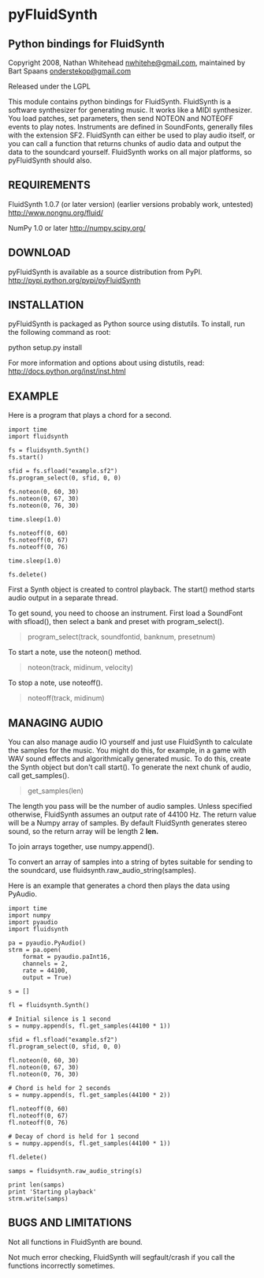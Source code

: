 # pyFluidSynth #

## Python bindings for FluidSynth ##

Copyright 2008, Nathan Whitehead <nwhitehe@gmail.com>, maintained by Bart Spaans <onderstekop@gmail.com>

Released under the LGPL


This module contains python bindings for FluidSynth.  FluidSynth is a
software synthesizer for generating music.  It works like a MIDI
synthesizer.  You load patches, set parameters, then send NOTEON and
NOTEOFF events to play notes.  Instruments are defined in SoundFonts,
generally files with the extension SF2.  FluidSynth can either be used
to play audio itself, or you can call a function that returns
chunks of audio data and output the data to the soundcard yourself.
FluidSynth works on all major platforms, so pyFluidSynth should also.


## REQUIREMENTS ##

FluidSynth 1.0.7 (or later version)
(earlier versions probably work, untested)
http://www.nongnu.org/fluid/

NumPy 1.0 or later
http://numpy.scipy.org/


## DOWNLOAD ##

pyFluidSynth is available as a source distribution from PyPI.
http://pypi.python.org/pypi/pyFluidSynth


## INSTALLATION ##

pyFluidSynth is packaged as Python source using distutils.  To install,
run the following command as root:

python setup.py install

For more information and options about using distutils, read:
http://docs.python.org/inst/inst.html


## EXAMPLE ##

Here is a program that plays a chord for a second.

```
import time
import fluidsynth

fs = fluidsynth.Synth()
fs.start()

sfid = fs.sfload("example.sf2")
fs.program_select(0, sfid, 0, 0)

fs.noteon(0, 60, 30)
fs.noteon(0, 67, 30)
fs.noteon(0, 76, 30)

time.sleep(1.0)

fs.noteoff(0, 60)
fs.noteoff(0, 67)
fs.noteoff(0, 76)

time.sleep(1.0)

fs.delete()
```

First a Synth object is created to control playback.
The start() method starts audio output in a separate thread.

To get sound, you need to choose an instrument.  First load a
SoundFont with sfload(), then select a bank and preset with
program\_select().

> program\_select(track, soundfontid, banknum, presetnum)

To start a note, use the noteon() method.

> noteon(track, midinum, velocity)

To stop a note, use noteoff().

> noteoff(track, midinum)


## MANAGING AUDIO ##

You can also manage audio IO yourself and just use FluidSynth to
calculate the samples for the music.  You might do this, for example,
in a game with WAV sound effects and algorithmically generated music.
To do this, create the Synth object but don't call start().  To
generate the next chunk of audio, call get\_samples().

> get\_samples(len)

The length you pass will be the number of audio samples. Unless
specified otherwise, FluidSynth assumes an output rate of 44100 Hz.
The return value will be a Numpy array of samples.  By default
FluidSynth generates stereo sound, so the return array will be
length 2 **len.**

To join arrays together, use numpy.append().

To convert an array of samples into a string of bytes suitable for sending
to the soundcard, use fluidsynth.raw\_audio\_string(samples).

Here is an example that generates a chord then plays the data using
PyAudio.

```
import time
import numpy
import pyaudio
import fluidsynth

pa = pyaudio.PyAudio()
strm = pa.open(
    format = pyaudio.paInt16,
    channels = 2, 
    rate = 44100, 
    output = True)

s = []

fl = fluidsynth.Synth()

# Initial silence is 1 second
s = numpy.append(s, fl.get_samples(44100 * 1))

sfid = fl.sfload("example.sf2")
fl.program_select(0, sfid, 0, 0)

fl.noteon(0, 60, 30)
fl.noteon(0, 67, 30)
fl.noteon(0, 76, 30)

# Chord is held for 2 seconds
s = numpy.append(s, fl.get_samples(44100 * 2))

fl.noteoff(0, 60)
fl.noteoff(0, 67)
fl.noteoff(0, 76)

# Decay of chord is held for 1 second
s = numpy.append(s, fl.get_samples(44100 * 1))

fl.delete()

samps = fluidsynth.raw_audio_string(s)

print len(samps)
print 'Starting playback'
strm.write(samps)
```


## BUGS AND LIMITATIONS ##

Not all functions in FluidSynth are bound.

Not much error checking, FluidSynth will segfault/crash if you call
the functions incorrectly sometimes.